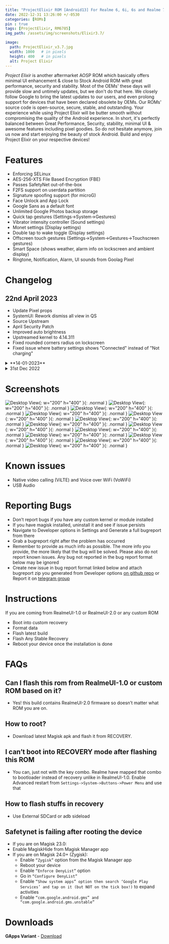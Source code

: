 ```yaml
---
title: "ProjectElixir ROM [Android13] For Realme 6, 6i, 6s and Realme 7, Narzo 20 Pro, Narzo 30 4G (RM6785) [OFFICIAL]"
date: 2022-12-31 13:26:00 +/-0530
categories: [ROMs]
pin : true
tags: [ProjectElixir, RM6785]
img_path: /assets/img/screenshots/Elixir3.7/

image:
  path: ProjectElixir_v3.7.jpg 
  width: 1000   # in pixels
  height: 400   # in pixels
  alt: Project Elixir
---
```


*Project Elixir* is another aftermarket AOSP ROM which basically offers minimal UI enhancement & close to Stock Android ROM with great performance, security and stability. Most of the OEMs' these days will provide slow and untimely updates, but we don't do that here. We closely follow Google to bring the latest updates to our users, and even prolong support for devices that have been declared obsolete by OEMs. Our ROMs' source code is open-source, secure, stable, and outstanding. Your experience while using Project Elixir will be butter smooth without compromising the quality of the Android experience. In short, it's perfectly balanced between Great Performance, Security, stability, minimal UI & awesome features including pixel goodies. So do not hesitate anymore, join us now and start enjoying the beauty of stock Android. Build and enjoy Project Elixir on your respective devices!

# Features

- Enforcing SELinux
- AES-256-XTS File Based Encryption (FBE)
- Passes SafetyNet out-of-the-box
- F2FS support on userdata partition
- Signature spoofing support (for microG)
- Face Unlock and App Lock
- Google Sans as a default font
- Unlimited Google Photos backup storage
- Quick tap gestures (Settings->System->Gestures)
- Vibrator intensity controller (Sound settings)
- Monet settings (Display settings)
- Double tap to wake toggle (Display settings)
- Offscreen touch gestures (Settings->System->Gestures->Touchscreen gestures)
- Smart Space (shows weather, alarm info on lockscreen and ambient display)
- Ringtone, Notification, Alarm, UI sounds from Goolag Pixel

# Changelog

## 22nd April 2023
- Update Pixel props
- SystemUI: Rework dismiss all view in QS
- Source Upstream
- April Security Patch 
- Improved auto brightness
- Upstreamed kernel to 4.14.311
- Fixed rounded corners radius on lockscreen
- Fixed issue where battery settings shows "Connected" instead of "Not charging"

<details>
<summary>**14-01-2023**</summary>
<p>
<li>- January ASB (android-13.0.0_r20)</li>
<li>- ProjectElixir source upstream</li>
<li>- Upstreamed kernel to 4.14.302</li>
</p>
</details>

<details>
<summary>31st Dec 2022</summary>
<p>
<li>Initial official Release</li>
</p>
</details>


# Screenshots 

  ![Desktop View](01.jpg){: w="200" h="400" }{: .normal }
  ![Desktop View](02.jpg){: w="200" h="400" }{: .normal }
  ![Desktop View](03.jpg){: w="200" h="400" }{: .normal }
  ![Desktop View](04.jpg){: w="200" h="400" }{: .normal }
  ![Desktop View](05.jpg){: w="200" h="400" }{: .normal }
  ![Desktop View](06.jpg){: w="200" h="400" }{: .normal }
  ![Desktop View](07.jpg){: w="200" h="400" }{: .normal }
  ![Desktop View](08.jpg){: w="200" h="400" }{: .normal }
  ![Desktop View](09.jpg){: w="200" h="400" }{: .normal }
  ![Desktop View](10.jpg){: w="200" h="400" }{: .normal }
  ![Desktop View](11.jpg){: w="200" h="400" }{: .normal }
  ![Desktop View](13.jpg){: w="200" h="400" }{: .normal }
  ![Desktop View](14.jpg){: w="200" h="400" }{: .normal }


# Known issues

- Native video calling (ViLTE) and Voice over WiFi (VoWiFi)
- USB Audio

# Reporting Bugs

- Don’t report bugs if you have any custom kernel or module installed
- If you have magisk installed, uninstall it and see if issue persists
- Navigate to Developer options in Settings and Generate a full bugreport from there
- Grab a bugreport right after the problem has occurred
- Remember to provide as much info as possible. The more info you provide, the more likely that the bug will be solved. Please also do not report known issues. Any bug not reported in the bug report format below may be ignored
- Create new issue in bug report format linked below and attach bugreport zip you generated from Developer options [on github repo](https://github.com/iamthecloverly/android_device_realme_RM6785) or Report it on [telegram group](https://t.me/SriBalajiHub)


# Instructions

If you are coming from RealmeUI-1.0 or RealmeUI-2.0 or any custom ROM

- Boot into custom recovery
- Format data
- Flash latest build
- Flash Any Stable Recovery
- Reboot your device once the installation is done

# FAQs

## Can I flash this rom from RealmeUI-1.0 or custom ROM based on it?
- Yes! this build contains RealmeUI-2.0 firmware so doesn’t matter what ROM you are on.

## How to root?
- Download latest Magisk apk and flash it from RECOVERY.

## I can’t boot into RECOVERY mode after flashing this ROM  
- You can, just not with the key combo. Realme have mapped that combo to bootloader instead of recovery unlike in RealmeUI-1.0.
Enable Advanced restart from `Settings->System->Buttons->Power Menu` and use that

## How to flash stuffs in recovery
- Use External SDCard or adb sideload

## Safetynet is failing after rooting the device
- If you are on Magisk 23.0:
- Enable MagiskHide from Magisk Manager app
- If you are on Magisk 24.0+ (Zygisk):
    - Enable `“Zygisk”` option from the Magisk Manager app
    - Reboot your device
    - Enable `“Enforce DenyList”` option
    - Go in `“Configure DenyList”`
    - Enable `“Show system apps” option then search ‘Google Play Services’ and tap on it (but NOT on the tick box!)` to expand activities
    - Enable `“com.google.android.gms” and “com.google.android.gms.unstable”`

# Downloads
**GApps Variant** - [Download](https://projectelixiros.com/download) 